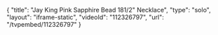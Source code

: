 {
    "title": "Jay King Pink Sapphire Bead 181\/2\" Necklace",
    "type": "solo",
    "layout": "iframe-static",
    "videoId": "112326797",
    "url": "\/tvpembed\/112326797"
}